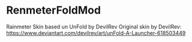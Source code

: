 # RenmeterFoldMod
Rainmeter Skin based un UnFold by  DevilRev
Original skin by DevilRev: https://www.deviantart.com/devilrev/art/unFold-A-Launcher-618503449



